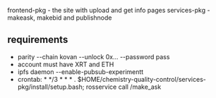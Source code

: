 frontend-pkg - the site with upload and get info pages
services-pkg - makeask, makebid and publishnode

requirements
--------

* parity --chain kovan --unlock 0x... --password pass 
* account must have XRT and ETH
* ipfs daemon --enable-pubsub-experimentt
* crontab: * */3 * * * . $HOME/chemistry-quality-control/services-pkg/install/setup.bash; rosservice call /make_ask

